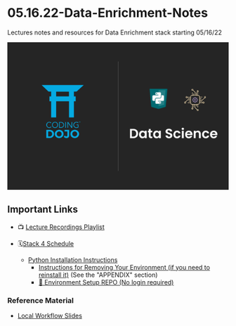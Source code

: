# 05.16.22-Data-Enrichment-Notes
Lectures notes and resources for Data Enrichment stack starting 05/16/22


<img src="./images/Data Science Thumbnail.png">

## Important Links
- 📺 [Lecture Recordings Playlist](https://youtube.com/playlist?list=PLmeeqPbYmMC36RCmLS2NiMr777HppUb3R)

- 🗓[Stack 4 Schedule](https://docs.google.com/spreadsheets/d/1MNBQ0x7AgULj2A-y8obg9pkB3nm57p6aYXD_rW2Wun0/edit?usp=sharing)
	- [Python Installation Instructions](https://login.codingdojo.com/m/376/12807/89997)
		- [Instructions for Removing Your Environment (if you need to reinstall it)](https://login.codingdojo.com/m/376/12807/89882) (See the "APPENDIX" section)
		- [🐍 Environment Setup REPO (No login required)](https://github.com/coding-dojo-data-science/dojo-env-setup)


### Reference Material
- [Local Workflow Slides](https://docs.google.com/presentation/d/14YyP3vtZ-CHOa6f-hAQWIO4H4_xlR8yoyvXmE_XzLlE/edit?usp=sharing)